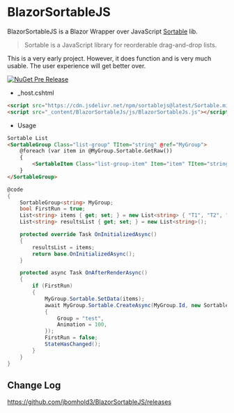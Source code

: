 # BlazorSortableJS

BlazorSortableJS is a Blazor Wrapper over JavaScript [Sortable](https://github.com/SortableJS/Sortable) lib.

>Sortable is a JavaScript library for reorderable drag-and-drop lists.

This is a very early project. However, it does function and is very much usable. The user experience will get better over.

[![NuGet Pre Release](https://img.shields.io/nuget/vpre/BlazorSortableJS.svg)](https://www.nuget.org/packages/BlazorSortableJS/)
- _host.cshtml
``` html 
<script src="https://cdn.jsdelivr.net/npm/sortablejs@latest/Sortable.min.js"></script>
<script src="_content/BlazorSortableJs/js/BlazorSortableJs.js"></script>
```
-  Usage
``` html
Sortable List
<SortableGroup Class="list-group" TItem="string" @ref="MyGroup">
    @foreach (var item in @MyGroup.Sortable.GetRaw())
    {
        <SortableItem Class="list-group-item" Item="item" TItem="string">@item.Data</SortableItem>
    }
</SortableGroup>
```    
``` c#
@code
{
    SortableGroup<string> MyGroup;
    bool FirstRun = true;
    List<string> items { get; set; } = new List<string> { "T1", "T2", "T3" };
    List<string> resultsList { get; set; } = new List<string>();

    protected override Task OnInitializedAsync()
    {
        resultsList = items;
        return base.OnInitializedAsync();
    }

    protected async Task OnAfterRenderAsync()
    {
        if (FirstRun)
        {
            MyGroup.Sortable.SetData(items);
            await MyGroup.Sortable.CreateAsync(MyGroup.Id, new SortableJsOptions
            {
                Group = "test",
                Animation = 100,
            });         
            FirstRun = false;
            StateHasChanged();
        }
    }
}
```

## Change Log
https://github.com/jbomhold3/BlazorSortableJS/releases
